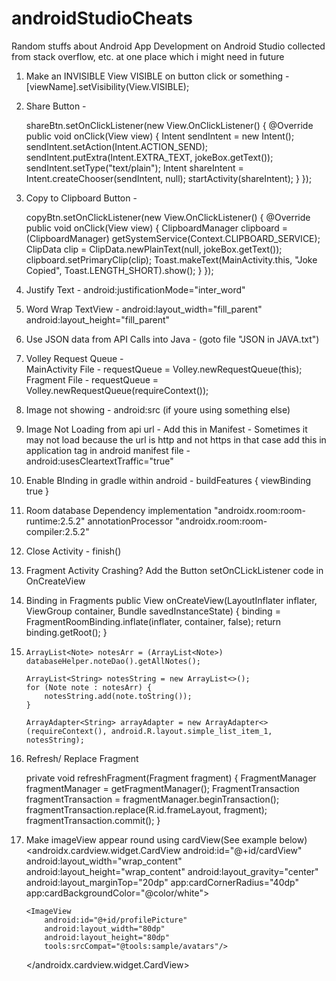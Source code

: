 # androidStudioCheats
Random stuffs about Android App Development on Android Studio collected from stack overflow, etc. at one place which i might need in future

1. Make an INVISIBLE View VISIBLE on button click or something - 
    [viewName].setVisibility(View.VISIBLE);

2. Share Button - 

    shareBtn.setOnClickListener(new View.OnClickListener() {
        @Override
        public void onClick(View view) {
            Intent sendIntent = new Intent();
            sendIntent.setAction(Intent.ACTION_SEND);
            sendIntent.putExtra(Intent.EXTRA_TEXT, jokeBox.getText());
            sendIntent.setType("text/plain");
            Intent shareIntent = Intent.createChooser(sendIntent, null);
            startActivity(shareIntent);
        }
    });
       
3. Copy to Clipboard Button - 

    copyBtn.setOnClickListener(new View.OnClickListener() {
        @Override
        public void onClick(View view) {
            ClipboardManager clipboard = (ClipboardManager) getSystemService(Context.CLIPBOARD_SERVICE);
            ClipData clip = ClipData.newPlainText(null, jokeBox.getText());
            clipboard.setPrimaryClip(clip);
            Toast.makeText(MainActivity.this, "Joke Copied", Toast.LENGTH_SHORT).show();
        }
    });

4. Justify Text - android:justificationMode="inter_word"

5. Word Wrap TextView - 
    android:layout_width="fill_parent"
    android:layout_height="fill_parent"

6. Use JSON data from API Calls into Java - (goto file "JSON in JAVA.txt")

7. Volley Request Queue -  
      MainActivity File - requestQueue = Volley.newRequestQueue(this);
      Fragment File - requestQueue = Volley.newRequestQueue(requireContext());

8. Image not showing -
      android:src (if youre using something else)

9. Image Not Loading from api url - 
      Add this in Manifest - <uses-permission android:name="android.permission.ACCESS_NETWORK_STATE"/>
      Sometimes it may not load because the url is http and not https in that case add this in application tag in android manifest file - 
        android:usesCleartextTraffic="true"

10. Enable BInding 
    in gradle within android - buildFeatures { viewBinding true }

11. Room database Dependency
    implementation "androidx.room:room-runtime:2.5.2"
    annotationProcessor "androidx.room:room-compiler:2.5.2"

12. Close Activity - finish()

13. Fragment Activity Crashing? Add the Button setOnCLickListener code in OnCreateView 

14. Binding in Fragments
    public View onCreateView(LayoutInflater inflater, ViewGroup container, Bundle savedInstanceState) {
        binding = FragmentRoomBinding.inflate(inflater, container, false);
        return binding.getRoot();
    }

15.     ArrayList<Note> notesArr = (ArrayList<Note>) databaseHelper.noteDao().getAllNotes();

        ArrayList<String> notesString = new ArrayList<>();
        for (Note note : notesArr) {
            notesString.add(note.toString());
        }

        ArrayAdapter<String> arrayAdapter = new ArrayAdapter<>(requireContext(), android.R.layout.simple_list_item_1, notesString);

16. Refresh/ Replace Fragment

    private void refreshFragment(Fragment fragment) {
        FragmentManager fragmentManager  = getFragmentManager();
        FragmentTransaction fragmentTransaction = fragmentManager.beginTransaction();
        fragmentTransaction.replace(R.id.frameLayout, fragment);
        fragmentTransaction.commit();
    }
    
17. Make imageView appear round using cardView(See example below)
    <androidx.cardview.widget.CardView
        android:id="@+id/cardView"
        android:layout_width="wrap_content"
        android:layout_height="wrap_content"
        android:layout_gravity="center"
        android:layout_marginTop="20dp"
        app:cardCornerRadius="40dp"
        app:cardBackgroundColor="@color/white">

        <ImageView
            android:id="@+id/profilePicture"
            android:layout_width="80dp"
            android:layout_height="80dp"
            tools:srcCompat="@tools:sample/avatars"/>

    </androidx.cardview.widget.CardView>
